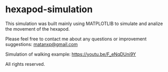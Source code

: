 # hexapod-simulation

This simulation was built mainly using MATPLOTLIB to simulate and analize the movement of the hexapod.

Please feel free to contact me about any questions or improvement suggestions:
matanxp@gmail.com

Simulation of walking example:
https://youtu.be/F_eNqDUni9Y

All rights reserved.
